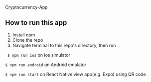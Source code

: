 Cryptocurrency-App
## How to run this app
1. Install npm
2. Clone the repo
3. Navigate terminal to this repo's directory, then run

``` $ npm run ios``` on ios simulator

``` $ npm run android ``` on Android emulator

``` $ npm run start ``` on React Native view app(e.g. Expo) using QR code
